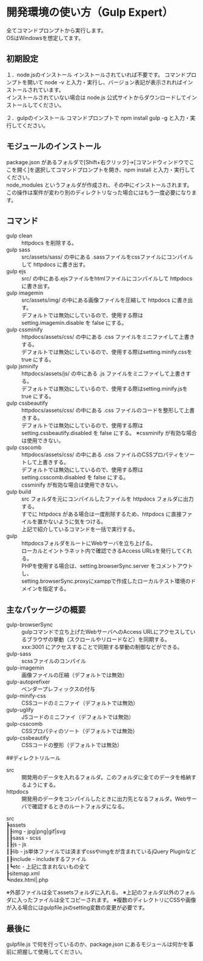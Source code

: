 # 開発環境の使い方（Gulp Expert）
全てコマンドプロンプトから実行します。  
OSはWindowsを想定してます。

## 初期設定
１．node.jsのインストール
インストールされていれば不要です。
コマンドプロンプトを開いて node -v と入力・実行し、バージョン表記が表示されればインストールされています。  
インストールされていない場合は node.js 公式サイトからダウンロードしてインストールしてください。

２．gulpのインストール
コマンドプロンプトで npm install gulp -g と入力・実行してください。

## モジュールのインストール
package.json があるフォルダで[Shift+右クリック]→[コマンドウィンドウでここを開く]を選択してコマンドプロンプトを開き、npm install と入力・実行してください。  
node_modules というフォルダが作成され、その中にインストールされます。
この操作は案件が変わり別のディレクトリなった場合にはもう一度必要になります。

## コマンド
<dl>
<dt>gulp clean</dt>
<dd>httpdocs を削除する。</dd>

<dt>gulp sass</dt>
<dd>src/assets/sass/ の中にある .sassファイルをcssファイルにコンパイルして httpdocs に書き出す。</dd>

<dt>gulp ejs</dt>
<dd>src/ の中にある.ejsファイルをhtmlファイルにコンパイルして httpdocs に書き出す。</dd>

<dt>gulp imagemin</dt>
<dd>src/assets/img/ の中にある画像ファイルを圧縮して httpdocs に書き出す。<br>
      デフォルトでは無効にしているので、使用する際は setting.imagemin.disable を false にする。</dd>

<dt>gulp cssminify</dt>
<dd>httpdocs/assets/css/ の中にある .css ファイルをミニファイして上書きする。<br>
      デフォルトでは無効にしているので、使用する際はsetting.minify.cssを true にする。</dd>

<dt>gulp jsminify</dt>
<dd>httpdocs/assets/js/ の中にある .js ファイルをミニファイして上書きする。<br>
      デフォルトでは無効にしているので、使用する際はsetting.minify.jsを true にする。</dd>

<dt>gulp cssbeautify</dt>
<dd>httpdocs/assets/css/ の中にある .css ファイルのコードを整形して上書きする。<br>
      デフォルトでは無効にしているので、使用する際は setting.cssbeautify.disabled を false にする。
      ※cssminify が有効な場合は使用できない。</dd>

<dt>gulp csscomb</dt>
<dd>httpdocs/assets/css/ の中にある .css ファイルのCSSプロパティをソートして上書きする。<br>
      デフォルトでは無効にしているので、使用する際は setting.csscomb.disabled を false にする。<br>
      cssminify が有効な場合は使用できない。</dd>

<dt>gulp build</dt>
<dd>src フォルダを元にコンパイルしたファイルを httpdocs フォルダに出力する。<br>
      すでに httpdocs がある場合は一度削除するため、httpdocs に直接ファイルを置かないように気をつける。<br>
      上記で紹介しているコマンドを一括で実行する。</dd>

<dt>gulp</dt>
<dd>httpdocsフォルダをルートにWebサーバを立ち上げる。<br>
      ローカルとイントラネット内で確認できるAccess URLsを発行してくれる。<br>
      PHPを使用する場合は、setting.browserSync.server をコメントアウトし、<br>
      setting.browserSync.proxyにxamppで作成したローカルテスト環境のドメインを指定する。</dd>
</dl>

## 主なパッケージの概要
<dl>
<dt>gulp-browserSync</dt>
<dd>gulpコマンドで立ち上げたWebサーバへのAccess URLにアクセスしているブラウザの挙動（スクロールやリロードなど）を同期する。<br>
xxx:3001 にアクセスすることで同期する挙動の制御などができる。</dd>

<dt>gulp-sass</dt>
<dd>scssファイルのコンパイル</dd>

<dt>gulp-imagemin</dt>
<dd>画像ファイルの圧縮（デフォルトでは無効）</dd>

<dt>gulp-autoprefixer</dt>
<dd>ベンダープレフィックスの付与</dd>

<dt>gulp-minify-css</dt>
<dd>CSSコードのミニファイ（デフォルトでは無効）</dd>

<dt>gulp-uglify</dt>
<dd>JSコードのミニファイ（デフォルトでは無効）</dd>

<dt>gulp-csscomb</dt>
<dd>CSSプロパティのソート（デフォルトでは無効）</dd>

<dt>gulp-cssbeautify</dt>
<dd>CSSコードの整形（デフォルトでは無効）</dd>

</dl>

##ディレクトリルール
<dl>
<dt>src</dt>
<dd>開発用のデータを入れるフォルダ。このフォルダに全てのデータを格納するようにする。</dd>
<dt>httpdocs</dt>
<dd>開発用のデータをコンパイルしたときに出力先となるフォルダ。Webサーバで確認するときのルートフォルダになる。</dd>
</dl>

src  
┣assets  
┃┠img     - jpg|png|gif|svg  
┃┠sass    - scss  
┃┠js      - js  
┃┠lib     - js単体ファイルでは済まずcssやimgをが含まれているjQuery Pluginなど  
┃┠include - includeするファイル  
┃┗etc     - 上記に含まれないもの全て  
┠sitemap.xml  
┗index.html|.php

※外部ファイルは全てassetsフォルダに入れる。
※上記のフォルダ以外のフォルダに入ったファイルは全てコピーされます。
※複数のディレクトリにCSSや画像が入る場合にはgulpfile.jsのsetting変数の変更が必要です。

## 最後に
gulpfile.js で何を行っているのか、package.json にあるモジュールは何かを事前に把握して使用してください。  
